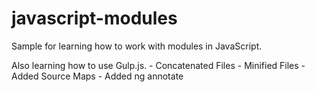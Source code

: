 javascript-modules
==================

Sample for learning how to work with modules in JavaScript.

Also learning how to use Gulp.js.
    - Concatenated Files
    - Minified Files
    - Added Source Maps
    - Added ng annotate
